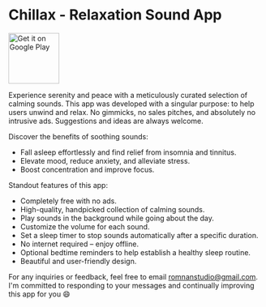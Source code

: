 # Chillax - Relaxation Sound App

<a href="https://play.google.com/store/apps/details?id=com.romnan.chillax" target="_blank">
<img src="https://play.google.com/intl/en_us/badges/images/generic/en-play-badge.png" alt="Get it on Google Play" height="100"/></a>

Experience serenity and peace with a meticulously curated selection of calming sounds. This app was developed with a singular purpose: to help users unwind and relax. No gimmicks, no sales pitches, and absolutely no intrusive ads. Suggestions and ideas are always welcome.

Discover the benefits of soothing sounds:
- Fall asleep effortlessly and find relief from insomnia and tinnitus.
- Elevate mood, reduce anxiety, and alleviate stress.
- Boost concentration and improve focus.

Standout features of this app:
- Completely free with no ads.
- High-quality, handpicked collection of calming sounds.
- Play sounds in the background while going about the day.
- Customize the volume for each sound.
- Set a sleep timer to stop sounds automatically after a specific duration.
- No internet required – enjoy offline.
- Optional bedtime reminders to help establish a healthy sleep routine.
- Beautiful and user-friendly design.

For any inquiries or feedback, feel free to email romnanstudio@gmail.com. I'm committed to responding to your messages and continually improving this app for you 😄
